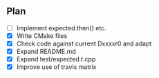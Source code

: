 Plan
----

- [ ] Implement expected.then() etc.
- [x] Write CMake files
- [x] Check code against current Dxxxxr0 and adapt
- [x] Expand README.md
- [x] Expand test/expected.t.cpp
- [x] Improve use of travis matrix
